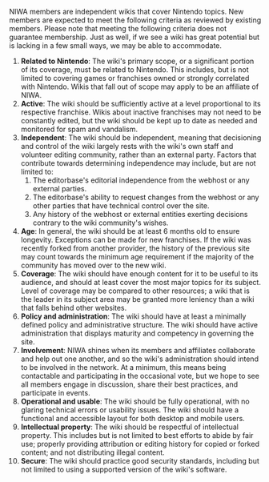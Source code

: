 NIWA members are independent wikis that cover Nintendo topics. New members are expected to meet the following criteria as reviewed by existing members. Please note that meeting the following criteria does not guarantee membership. Just as well, if we see a wiki has great potential but is lacking in a few small ways, we may be able to accommodate.

1. **Related to Nintendo**: The wiki's primary scope, or a significant portion of its coverage, must be related to Nintendo. This includes, but is not limited to covering games or franchises owned or strongly correlated with Nintendo. Wikis that fall out of scope may apply to be an affiliate of NIWA.
2. **Active**: The wiki should be sufficiently active at a level proportional to its respective franchise. Wikis about inactive franchises may not need to be constantly edited, but the wiki should be kept up to date as needed and monitored for spam and vandalism.
3. **Independent**: The wiki should be independent, meaning that decisioning and control of the wiki largely rests with the wiki's own staff and volunteer editing community, rather than an external party. Factors that contribute towards determining independence may include, but are not limited to:
   1. The editorbase's editorial independence from the webhost or any external parties.
   2. The editorbase's ability to request changes from the webhost or any other parties that have technical control over the site.
   3. Any history of the webhost or external entities exerting decisions contrary to the wiki community's wishes.
4. **Age**: In general, the wiki should be at least 6 months old to ensure longevity. Exceptions can be made for new franchises. If the wiki was recently forked from another provider, the history of the previous site may count towards the minimum age requirement if the majority of the community has moved over to the new wiki.
5. **Coverage**: The wiki should have enough content for it to be useful to its audience, and should at least cover the most major topics for its subject. Level of coverage may be compared to other resources; a wiki that is the leader in its subject area may be granted more leniency than a wiki that falls behind other websites.
6. **Policy and administration**: The wiki should have at least a minimally defined policy and administrative structure. The wiki should have active administration that displays maturity and competency in governing the site.
7. **Involvement**: NIWA shines when its members and affiliates collaborate and help out one another, and so the wiki's administration should intend to be involved in the network. At a minimum, this means being contactable and participating in the occasional vote, but we hope to see all members engage in discussion, share their best practices, and participate in events.
8. **Operational and usable**: The wiki should be fully operational, with no glaring technical errors or usability issues. The wiki should have a functional and accessible layout for both desktop and mobile users.
9. **Intellectual property**: The wiki should be respectful of intellectual property. This includes but is not limited to best efforts to abide by fair use; properly providing attribution or editing history for copied or forked content; and not distributing illegal content.
10. **Secure**: The wiki should practice good security standards, including but not limited to using a supported version of the wiki's software.

